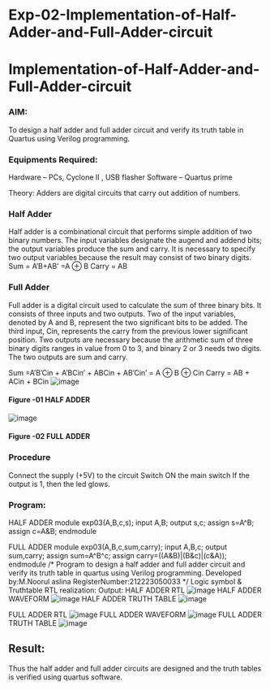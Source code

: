 # Exp-02-Implementation-of-Half-Adder-and-Full-Adder-circuit

# Implementation-of-Half-Adder-and-Full-Adder-circuit
### AIM:
To design a half adder and full adder circuit and verify its truth table in Quartus using Verilog programming.

### Equipments Required:
Hardware – PCs, Cyclone II , USB flasher
Software – Quartus prime

Theory:
Adders are digital circuits that carry out addition of numbers.

### Half Adder
Half adder is a combinational circuit that performs simple addition of two binary numbers. The input variables designate the augend and addend bits; the output variables produce the sum and carry. It is necessary to specify two output variables because the result may consist of two binary digits.
Sum = A’B+AB’ =A ⊕ B Carry = AB

### Full Adder
Full adder is a digital circuit used to calculate the sum of three binary bits. It consists of three inputs and two outputs. Two of the input variables, denoted by A and B, represent the two significant bits to be added. The third input, Cin, represents the carry from the previous lower significant position. Two outputs are necessary because the arithmetic sum of three binary digits ranges in value from 0 to 3, and binary 2 or 3 needs two digits. The two outputs are sum and carry.

Sum =A’B’Cin + A’BCin’ + ABCin + AB’Cin’ = A ⊕ B ⊕ Cin Carry = AB + ACin + BCin
![image](https://github.com/Aslina1315/Exp-02-Implementation-of-Half-Adder-and-Full-Adder-circuit/assets/155459437/4912c1d0-164d-49c9-86f0-25683d45d3d8)
#### Figure -01 HALF ADDER 
![image](https://github.com/Aslina1315/Exp-02-Implementation-of-Half-Adder-and-Full-Adder-circuit/assets/155459437/8bdcdb48-ca9f-4e81-a525-3808e66776b4)
#### Figure -02 FULL ADDER

### Procedure
Connect the supply (+5V) to the circuit Switch ON the main switch If the output is 1, then the led glows.

### Program:
HALF ADDER
module exp03(A,B,c,s);
input A,B;
output s,c;
assign s=A^B;
assign c=A&B;
endmodule

FULL ADDER
module exp03(A,B,c,sum,carry);
input A,B,c;
output sum,carry;
assign sum=A^B^c;
assign carry=((A&B)|(B&c)|(c&A));
endmodule
/*
Program to design a half adder and full adder circuit and verify its truth table in quartus using Verilog programming.
Developed by:M.Noorul aslina
RegisterNumber:212223050033
*/
Logic symbol & Truthtable RTL realization:
Output:
HALF ADDER RTL
![image](https://github.com/Aslina1315/Exp-02-Implementation-of-Half-Adder-and-Full-Adder-circuit/assets/155459437/e5d664e0-e94c-425c-a7a2-b15a7d8567af)
HALF ADDER WAVEFORM
![image](https://github.com/Aslina1315/Exp-02-Implementation-of-Half-Adder-and-Full-Adder-circuit/assets/155459437/4bc5813d-6232-47af-84a8-c0b5259ec6da)
HALF ADDER TRUTH TABLE
![image](https://github.com/Aslina1315/Exp-02-Implementation-of-Half-Adder-and-Full-Adder-circuit/assets/155459437/a25afbe7-dcb7-4986-93af-bfaeaaf7f795)

FULL ADDER RTL
![image](https://github.com/Aslina1315/Exp-02-Implementation-of-Half-Adder-and-Full-Adder-circuit/assets/155459437/d4f6baf9-aad1-4c43-8a3a-21fda25acfdf)
FULL ADDER WAVEFORM
![image](https://github.com/Aslina1315/Exp-02-Implementation-of-Half-Adder-and-Full-Adder-circuit/assets/155459437/5dc4d19b-d9f4-43dd-b26b-fe6b6082a04b)
FULL ADDER TRUTH TABLE
![image](https://github.com/Aslina1315/Exp-02-Implementation-of-Half-Adder-and-Full-Adder-circuit/assets/155459437/735b997f-02d3-423f-a551-bc025cd33b4f)


## Result:
Thus the half adder and full adder circuits are designed and the truth tables is verified using quartus software.


